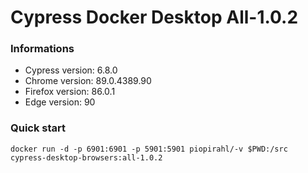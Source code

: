 # Cypress Docker Desktop All-1.0.2

### Informations
- Cypress version:  6.8.0
- Chrome version: 89.0.4389.90
- Firefox version: 86.0.1
- Edge version: 90

### Quick  start

```
docker run -d -p 6901:6901 -p 5901:5901 piopirahl/-v $PWD:/src cypress-desktop-browsers:all-1.0.2 
```